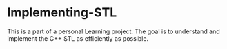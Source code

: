 # Implementing-STL
This is a part of a personal Learning project. The goal is to understand and implement the C++ STL as efficiently as possible.
